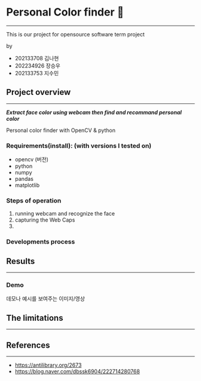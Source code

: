 # Personal Color finder 🎨
---
This is our project for opensource software term project

by
- 202133708 김나현
- 202234926 장승우
- 202133753 지수민

## Project overview 
---
***Extract face color using webcam then find and recommand personal color***

Personal color finder with OpenCV & python

### Requirements(install): (with versions I tested on)
- opencv (버전)
- python
- numpy
- pandas
- matplotlib

### Steps of operation
1. running webcam and recognize the face
2. capturing the Web Caps
3. 

### Developments process


## Results
---

### Demo
데모나 예시를 보여주는 이미지/영상

## The limitations
---

## References
---
- https://antilibrary.org/2673
- https://blog.naver.com/dbssk6904/222714280768

